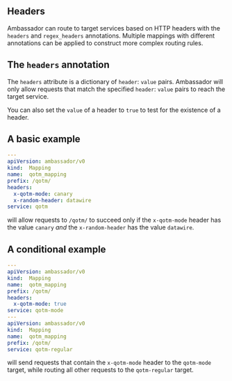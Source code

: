 ## Headers

Ambassador can route to target services based on HTTP headers with the `headers` and `regex_headers` annotations. Multiple mappings with different annotations can be applied to construct more complex routing rules.

## The `headers` annotation

The `headers` attribute is a dictionary of `header`: `value` pairs. Ambassador will only allow requests that match the specified `header`: `value` pairs to reach the target service.

You can also set the `value` of a header to `true` to test for the existence of a header.

## A basic example

```yaml
---
apiVersion: ambassador/v0
kind:  Mapping
name:  qotm_mapping
prefix: /qotm/
headers:
  x-qotm-mode: canary
  x-random-header: datawire
service: qotm
```

will allow requests to `/qotm/` to succeed only if the `x-qotm-mode` header has the value `canary` _and_ the `x-random-header` has the value `datawire`.


## A conditional example

```yaml
---
apiVersion: ambassador/v0
kind:  Mapping
name:  qotm_mapping
prefix: /qotm/
headers:
  x-qotm-mode: true
service: qotm-mode
---
apiVersion: ambassador/v0
kind:  Mapping
name:  qotm_mapping
prefix: /qotm/
service: qotm-regular
```

will send requests that contain the `x-qotm-mode` header to the `qotm-mode` target, while routing all other requests to the `qotm-regular` target.
